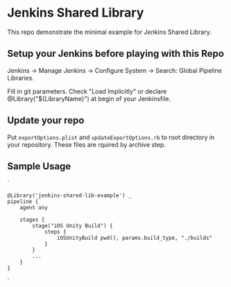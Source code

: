 # Jenkins Shared Library


This repo demonstrate the minimal example for Jenkins Shared Library.

## Setup your Jenkins before playing with this Repo

Jenkins -> Manage Jenkins -> Configure System -> Search: Global Pipeline Libraries.

Fill in git parameters.
Check "Load Implicitly" or declare @Library("${LibraryName}") at begin of your Jenkinsfile. 

## Update your repo

Put `exportOptions.plist` and `updateExportOptions.rb` to root directory in your repository. These files are rquired by archive step.

## Sample Usage

`
    
    @Library('jenkins-shared-lib-example') _
    pipeline {
        agent any

        stages {
            stage("iOS Unity Build") {     
                steps {
                    iOSUnityBuild pwd(), params.build_type, "./builds"
                }
            }
            ...
        }
    }
`
